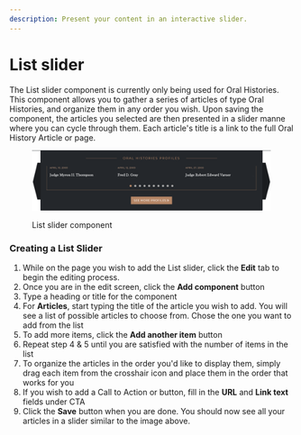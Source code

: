 ```yaml
---
description: Present your content in an interactive slider.
---
```


# List slider

The List slider component is currently only being used for Oral Histories. This component allows you to gather a series of articles of type Oral Histories, and organize them in any order you wish. Upon saving the component, the articles you selected are then presented in a slider manne where you can cycle through them. Each article's title is a link to the full Oral History Article or page.

<figure><img src="../.gitbook/assets/list-slider.png" alt=""><figcaption><p>List slider component</p></figcaption></figure>

### Creating a List Slider

1. While on the page you wish to add the List slider, click the **Edit** tab to begin the editing process.
2. Once you are in the edit screen, click the **Add component** button
3. Type a heading or title for the component
4. For **Articles**, start typing the title of the article you wish to add. You will see a list of possible articles to choose from. Chose the one you want to add from the list
5. To add more items, click the **Add another item** button
6. Repeat step 4 & 5 until you are satisfied with the number of items in the list
7. To organize the articles in the order you'd like to display them, simply drag each item from the crosshair icon and place them in the order that works for you
8. If you wish to add a Call to Action or button, fill in the **URL** and **Link text** fields under CTA
9. Click the **Save** button when you are done. You should now see all your articles in a slider similar to the image above.
